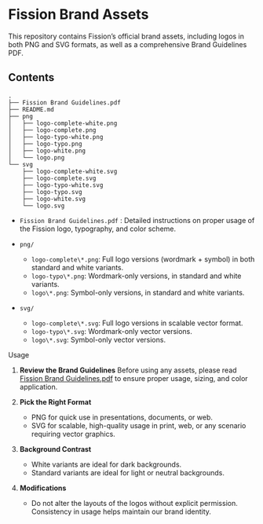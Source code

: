 # Fission Brand Assets

This repository contains Fission’s official brand assets, including logos in both PNG and SVG formats, as well as a comprehensive Brand Guidelines PDF.

## Contents

```
.
├── Fission Brand Guidelines.pdf
├── README.md
├── png
│   ├── logo-complete-white.png
│   ├── logo-complete.png
│   ├── logo-typo-white.png
│   ├── logo-typo.png
│   ├── logo-white.png
│   └── logo.png
└── svg
    ├── logo-complete-white.svg
    ├── logo-complete.svg
    ├── logo-typo-white.svg
    ├── logo-typo.svg
    ├── logo-white.svg
    └── logo.svg

```

- `Fission Brand Guidelines.pdf` : Detailed instructions on proper usage of the Fission logo, typography, and color scheme.

- `png/`

  - `logo-complete\*.png`: Full logo versions (wordmark + symbol) in both standard and white variants.
  - `logo-typo\*.png`: Wordmark-only versions, in standard and white variants.
  - `logo\*.png`: Symbol-only versions, in standard and white variants.

- `svg/`
  - `logo-complete\*.svg`: Full logo versions in scalable vector format.
  - `logo-typo\*.svg`: Wordmark-only vector versions.
  - `logo\*.svg`: Symbol-only vector versions.

Usage

1. **Review the Brand Guidelines**
   Before using any assets, please read [Fission Brand Guidelines.pdf](./Fission%20Brand%20Guidelines.pdf) to ensure proper usage, sizing, and color application.

2. **Pick the Right Format**

   - PNG for quick use in presentations, documents, or web.
   - SVG for scalable, high-quality usage in print, web, or any scenario requiring vector graphics.

3. **Background Contrast**

   - White variants are ideal for dark backgrounds.
   - Standard variants are ideal for light or neutral backgrounds.

4. **Modifications**

   - Do not alter the layouts of the logos without explicit permission. Consistency in usage helps maintain our brand identity.
